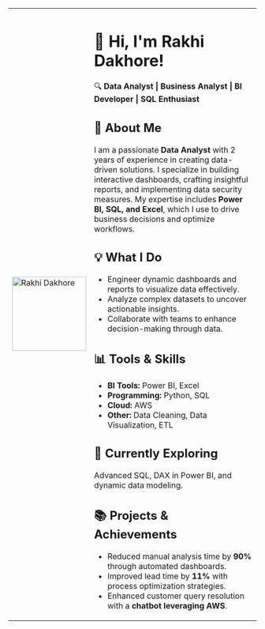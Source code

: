 <table>
  <tr>
    <td>
      <img src="https://avatars.githubusercontent.com/u/YOUR_USER_ID?v=4" width="150" alt="Rakhi Dakhore"/>
    </td>
    <td>
      
# 👋 Hi, I'm Rakhi Dakhore!

🔍 **Data Analyst | Business Analyst | BI Developer | SQL Enthusiast**

## 🚀 About Me
I am a passionate **Data Analyst** with 2 years of experience in creating data-driven solutions. I specialize in building interactive dashboards, crafting insightful reports, and implementing data security measures. My expertise includes **Power BI, SQL, and Excel**, which I use to drive business decisions and optimize workflows.

## 💡 What I Do
- Engineer dynamic dashboards and reports to visualize data effectively.  
- Analyze complex datasets to uncover actionable insights.  
- Collaborate with teams to enhance decision-making through data.

## 📊 Tools & Skills
- **BI Tools:** Power BI, Excel  
- **Programming:** Python, SQL  
- **Cloud:** AWS  
- **Other:** Data Cleaning, Data Visualization, ETL  

## 🌱 Currently Exploring
Advanced SQL, DAX in Power BI, and dynamic data modeling.

## 📚 Projects & Achievements
- Reduced manual analysis time by **90%** through automated dashboards.  
- Improved lead time by **11%** with process optimization strategies.  
- Enhanced customer query resolution with a **chatbot leveraging AWS**.
    </td>
  </tr>
</table>


